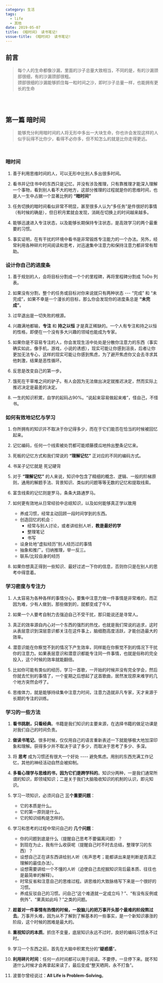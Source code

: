 ```yaml
---
category: 生活
tags:
  - life
  - 其他
date: 2019-05-07
title: 《暗时间》 读书笔记!
vssue-title: 《暗时间》 读书笔记!
---
```

<style>
	.content ol, 
	.content ul {
		font-size: 14px;
		font-family:"Microsoft YaHei", Helvetica, "Meiryo UI", "Malgun Gothic", "Segoe UI", "Trebuchet MS", Monaco, monospace, Tahoma, STXihei, 华文细黑, STHeiti, "Helvetica Neue", "Droid Sans", "wenquanyi micro hei", FreeSans, Arimo, Arial, SimSun, 宋体, Heiti, 黑体, sans-serif;
	}
	.content blockquote {
		font-size: 15px;
	}
</style>


## 前言
> 每个人的生命都像沙漏，里面的沙子总量大致相当，不同的是，有的沙漏颈部很细，有的沙漏颈部很粗。  
> 颈部很细的沙漏能够抓住每一粒时间之沙，即时沙子总量一样，也能拥有更长的生命

<br/><br/>

## 第一篇  暗时间

> 能够充分利用暗时间的人将无形中多出一大块生命，你也许会发现这样的人似乎玩得不比你少，看得不必你多，但不知怎么的就是比你走得更远。

<br/>

### 暗时间

1. 善于利用思维时间的人，可以无形中比别人多出很多时间。

2. 看书并记住书中的东西只是记忆，并没有涉及推理，只有靠推理才能深入理解一个事物，看到别人看不大的地方，这部分推理的过程就是你的思维时间，也是人一生中占据一个显著比例的 **“暗时间”**

3. 任务切换的暗时间看似非常不明显，甚至很多人认为“多任务”是件很好的事情（有时候的确是），但日积月累就会发现，消耗在切换上的时间越来越多。

4. 能够迅速进入专注状态，以及能够长期保持专注状态，是高效学习的两个最重要的习惯。

5. 事实证明，在有干扰的环境中看书是非常锻炼专注能力的一个办法。另外，经常利用各种碎片时间阅读和思考，对迅速集中注意力和保持注意力都非常有帮助。


### 设计你自己的进度条

1. 善于规划的人，会将目标分割成一个个的里程碑，再将里程碑分割成 ToDo 列表。

2. 如果没有分割，整个的任务或目标对你来说就只有两种状态 --- “完成” 和 “未完成”，如果不幸是一个漫长的目标，那么你会发现你的进度条总是 **“未完成”**。

3. 过早退出是一切失败的根源。

4. 兴趣满地都输，**专注** 和 **持之以恒** 才是真正稀缺的。一个人有专注和持之以恒的性格，即便在一个没有多大兴趣的领域也能成为专家。

5. 如果你是不容易专注的人，你会发现生活中处处是分散你注意力的东西（事实确实如此，像手机，游戏，小说的诱惑），现实可能让你感到沮丧，后者让你更加无法专心，这样的现实可能让你感到焦虑，为了避开焦虑你又会去寻求其他刺激，结果是恶性循环。

6. 反思是改变自己的第一步。

7. 饿死在干草堆之间的驴子。有人会因为无法做出决定就推迟决定，然而实际上推迟决定是最差的决定。

8. 一生的知识积累，自学的起码占90%。“说起来容易做起来难”，怪自己，不怪书。


### 如何有效地记忆与学习

1. 你所拥有的知识并不取决于你记得多少，而在于它们能否在恰当的时候被回忆起来。

2. 记忆编码，任何一个线索被处罚都可能顺藤摸瓜地拎出整条记忆来。

3. 死板的记忆方式和我们常说的 **“理解记忆”** 正对应的不同的编码方式。

4. 书呆子记忆就是 死记硬背

5. 对于 **“理解记忆”** 的人来说，知识中包含了精细的概念、逻辑、一般的阶梯原则，通用的解题手法、背景知识、类似的问题等等无数的记忆和提取线索。

6. 富含线索的记忆则是罗马，条条大路通罗马。

7. 如何更有效地从日常经验中总结知识，以及如何能够真正学以致用
	- 养成习惯，经常主动回顾一段时间学到的东西。
	- 创造回忆的机会：
		- 经常与别人讨论，或者讲给别人听，**教是最好的学**
		- 整理笔记
		- 书写
	- 设身处地“虚拟经历”别人经历过的事情
	- 抽象和推广。归纳推理，举一反三。
	- 联系/比较自身的经历

8. 如果你想真正得到一些知识、最好过滤一下你的信息，否则你只是在别人的思考中得意着。


### 学习密度与专注力
1. 人太容易为各种各样的事情分心，要集中注意力做一件事情是非常难的，而正因为难，少有人做到，那些做到的，就都变成了牛X。

2. 如果一个人要考自制力去强迫自己不受干扰，那只能说还是寻常人。

3. 真正的效率源自内心对一个东西的强烈的热忱，也就是我们常说的追求，这时从表层意识到深层意识都关注在这件事上，脑细胞高度活跃，才能创造最大的效率。

4. 潜意识能在你察觉不到的情况下产生效率，同样能在你察觉不到的情况下干扰你的注意力。如果表层意识和潜意识都能专注同一件事情，也就是俗称的完全投入，这个时候的效率就能翻倍。

5. 比如你可能有类似的经历，学习一首歌，一开始的时候并没有完全学会，然后你就去忙别的事情了，一个星期之后想起了这首歌曲，居然发现原来难学的几个地方突然会哼了。

6. 思维体力，就是能够持续集中注意力时间，注意力造就非凡专家，天才来源于长期的专注的训练。



### 学习的一些方法
1. **看书挑剔，只看经典**。书籍是我们知识的主要来源，在选择书籍的做足功课是对我们自己的时间负责。

2. **做读书笔记**。很多时候，仅仅用自己的语言重新表述一下就能够极大地加深印象和理解。获得多少并不取决于读了多少，而取决于思考了多少、多深。

3. 将 **思考** 成为习惯还有很大一个好处 ---- 避免焦虑。用别的东西充满工作记忆，其他的神经活动自然会被抑制。

4. **多看心理学与思维的书，因为它们是跨学科的**。知识分两种，一是我们通常所谓的知识，即领域知识；二是关于我们大脑吸收知识的机制的认识，即元知识。

5. 学习一项知识，必须问自己 **三个重要问题**：
	* 它的本质是什么。
	* 它的第一原则是什么。
	* 它的知识结构是怎样的。

6. 学习和思考的过程中常问自己的 **几个问题**：
	* 你的问题到底是什么（提醒自己思考不要偏离问题）？
	* 到现在为止，我有什么收获呢（提醒自己时不时去总结，整理学习的东西）？
	* 设想自己正在讲东西讲给别人听（有声思考；能都讲出来是判断是否真正理解的最佳办法）。
	* 设想需要讲给一个不懂的人听（迫使自己去挖掘知识背后最本质、往往也是最简单的解释）。
	* 时常反省和注意自己的思维过程。讲思维的大致脉络写下来是一个很好的习惯。
	* 养成反驳自己的习惯。问自己“这个难道就一定成立吗？”、“有没有反例或例外”、“果真如此吗？”之类的问题。

7. **趁着对一件事情有热情的时候，一股脑儿的把万事开头那个最难的阶段熬过去**。万事开头难，因为从不了解到了解基本的一些事实，是一个新知识暴涨的阶段，这个时候的困难是最大的。

8. **重视知识的本质**。抓住不变量，底层知识永远不过时，良好的编码习惯永不过时。

9. 学习一个东西之前，首先在大脑中积累充分的“**疑惑感**”。

10. **利用碎片时间**：任何一点时间都可以用于阅读。不要停，一旦停下来。就不知道什么时候才会再拿起来读了，最后变成“整天晒网，永不打鱼”。

11. 波普尔曾经说过：**All Life is Problem-Solving**。


